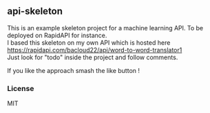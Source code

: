 ## api-skeleton

This is an example skeleton project for a machine learning API. To be deployed on RapidAPI for instance.  
I based this skeleton on my own API which is hosted here https://rapidapi.com/bacloud22/api/word-to-word-translator1  
Just look for "todo" inside the project and follow comments.

If you like the approach smash the like button !

### License
MIT
